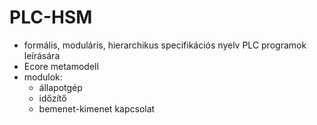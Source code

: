 # PLC-HSM

* formális, moduláris, hierarchikus specifikációs nyelv PLC programok leírására
* Ecore metamodell
* modulok:
    * állapotgép
    * időzítő
    * bemenet-kimenet kapcsolat
